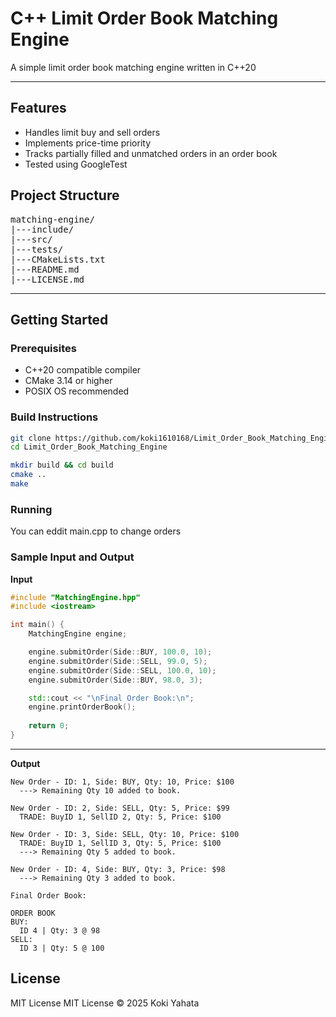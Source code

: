 # C++ Limit Order Book Matching Engine

A simple limit order book matching engine written in C++20

---

## Features
- Handles limit buy and sell orders
- Implements price-time priority
- Tracks partially filled and unmatched orders in an order book
- Tested using GoogleTest

## Project Structure
<pre>
matching-engine/
|---include/
|---src/
|---tests/
|---CMakeLists.txt
|---README.md
|---LICENSE.md
</pre>

---

## Getting Started

### Prerequisites

- C++20 compatible compiler
- CMake 3.14 or higher
- POSIX OS recommended

### Build Instructions
```bash
git clone https://github.com/koki1610168/Limit_Order_Book_Matching_Engine.git
cd Limit_Order_Book_Matching_Engine

mkdir build && cd build
cmake ..
make
```

### Running
You can eddit main.cpp to change orders

### Sample Input and Output
**Input**
```cpp
#include "MatchingEngine.hpp"
#include <iostream>

int main() {
    MatchingEngine engine;

    engine.submitOrder(Side::BUY, 100.0, 10);
    engine.submitOrder(Side::SELL, 99.0, 5);
    engine.submitOrder(Side::SELL, 100.0, 10);
    engine.submitOrder(Side::BUY, 98.0, 3);

    std::cout << "\nFinal Order Book:\n";
    engine.printOrderBook();
    
    return 0;
}
```
---
**Output**
```
New Order - ID: 1, Side: BUY, Qty: 10, Price: $100
  ---> Remaining Qty 10 added to book.

New Order - ID: 2, Side: SELL, Qty: 5, Price: $99
  TRADE: BuyID 1, SellID 2, Qty: 5, Price: $100

New Order - ID: 3, Side: SELL, Qty: 10, Price: $100
  TRADE: BuyID 1, SellID 3, Qty: 5, Price: $100
  ---> Remaining Qty 5 added to book.

New Order - ID: 4, Side: BUY, Qty: 3, Price: $98
  ---> Remaining Qty 3 added to book.

Final Order Book:

ORDER BOOK
BUY:
  ID 4 | Qty: 3 @ 98
SELL:
  ID 3 | Qty: 5 @ 100
```

## License
MIT License 
MIT License © 2025 Koki Yahata